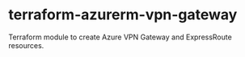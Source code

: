 # terraform-azurerm-vpn-gateway
Terraform module to create Azure VPN Gateway and ExpressRoute resources.
